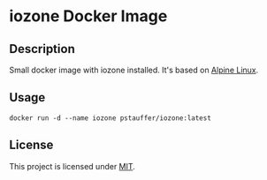 # iozone Docker Image

## Description

Small docker image with iozone installed. It's based on [Alpine Linux](https://hub.docker.com/_/alpine/).


## Usage
```
docker run -d --name iozone pstauffer/iozone:latest
```

## License
This project is licensed under [MIT](http://opensource.org/licenses/MIT).
